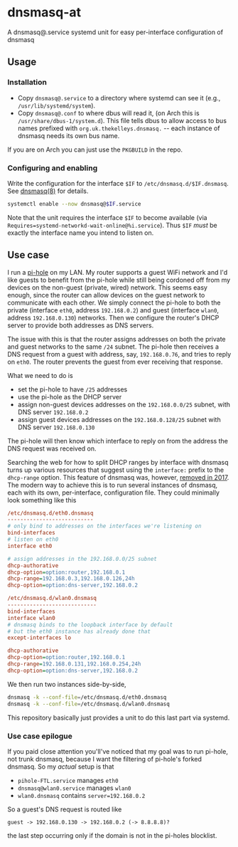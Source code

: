 # dnsmasq-at
A dnsmasq@.service systemd unit for easy per-interface configuration of dnsmasq

## Usage

### Installation

* Copy `dnsmasq@.service` to a directory where systemd can see it (e.g., `/usr/lib/systemd/system`).
* Copy `dnsmasq@.conf` to where dbus will read it, (on Arch this is `/usr/share/dbus-1/system.d`).
 This file tells dbus to allow access to bus names prefixed with `org.uk.thekelleys.dnsmasq.` -- each instance of dnsmasq needs its own bus name.

If you are on Arch you can just use the `PKGBUILD` in the repo.

### Configuring and enabling

Write the configuration for the interface `$IF` to `/etc/dnsmasq.d/$IF.dnsmasq`.
See [dnsmasq(8)](https://man.archlinux.org/man/dnsmasq.8) for details.
```sh
systemctl enable --now dnsmasq@$IF.service
```

Note that the unit requires the interface `$IF` to become available (via `Requires=systemd-networkd-wait-online@%i.service`).
Thus `$IF` *must* be exactly the interface name you intend to listen on.

## Use case

I run a [pi-hole](pi-hole.net) on my LAN.
My router supports a guest WiFi network and I'd like guests to benefit from the pi-hole while still being cordoned off from my devices on the non-guest (private, wired) network.
This seems easy enough, since the router can allow devices on the guest network to communicate with each other.
We simply connect the pi-hole to both the
private (interface `eth0`, address `192.168.0.2`) and
guest (interface `wlan0`, address `192.168.0.130`)
networks.
Then we configure the router's DHCP server to provide both addresses as DNS servers.

The issue with this is that the router assigns addresses on both the private and guest networks to the same `/24` subnet.
The pi-hole then receives a DNS request from a guest with address, say, `192.168.0.76`, and tries to reply on `eth0`.
The router prevents the guest from ever receiving that response.

What we need to do is
* set the pi-hole to have `/25` addresses
* use the pi-hole as the DHCP server
* assign non-guest devices addresses on the `192.168.0.0/25` subnet, with DNS server `192.168.0.2`
* assign guest devices addresses on the `192.168.0.128/25` subnet with DNS server `192.168.0.130`

The pi-hole will then know which interface to reply on from the address the DNS request was received on.

Searching the web for how to split DHCP ranges by interface with dnsmasq turns up various resources that suggest using the `interface:` prefix to the `dhcp-range` option.
This feature of dnsmasq was, however, [removed in 2017](https://github.com/imp/dnsmasq/blame/770bce967cfc9967273d0acfb3ea018fb7b17522/CHANGELOG#L1587).
The modern way to achieve this is to run several instances of dnsmasq, each with its own, per-interface, configuration file.
They could minimally look something like this
```ini
/etc/dnsmasq.d/eth0.dnsmasq
---------------------------
# only bind to addresses on the interfaces we're listening on
bind-interfaces
# listen on eth0
interface eth0

# assign addresses in the 192.168.0.0/25 subnet
dhcp-authorative
dhcp-option=option:router,192.168.0.1
dhcp-range=192.168.0.3,192.168.0.126,24h
dhcp-option=option:dns-server,192.168.0.2
```

```ini
/etc/dnsmasq.d/wlan0.dnsmasq
----------------------------
bind-interfaces
interface wlan0
# dnsmasq binds to the loopback interface by default
# but the eth0 instance has already done that
except-interfaces lo

dhcp-authorative
dhcp-option=option:router,192.168.0.1
dhcp-range=192.168.0.131,192.168.0.254,24h
dhcp-option=option:dns-server,192.168.0.2
```

We then run two instances side-by-side,
```sh
dnsmasq -k --conf-file=/etc/dnsmasq.d/eth0.dnsmasq
dnsmasq -k --conf-file=/etc/dnsmasq.d/wlan0.dnsmasq
```

This repository basically just provides a unit to do this last part via systemd.

### Use case epilogue

If you paid close attention you'll've noticed that my goal was to run pi-hole, not trunk dnsmasq, because I want the filtering of pi-hole's forked dnsmasq.
So my *actual* setup is that
* `pihole-FTL.service` manages `eth0`
* `dnsmasq@wlan0.service` manages `wlan0`
*  `wlan0.dnsmasq` contains `server=192.168.0.2`

So a guest's DNS request is routed like
```
guest -> 192.168.0.130 -> 192.168.0.2 (-> 8.8.8.8)?
```
the last step occurring only if the domain is not in the pi-holes blocklist.
